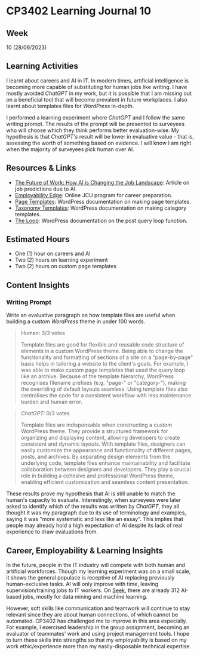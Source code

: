 # CP3402 Learning Journal 10

## Week
10 (28/06/2023)

## Learning Activities

I learnt about careers and AI in IT. In modern times, artificial intelligence is becoming more capable of substituting for human jobs like writing. I have mostly avoided _ChatGPT_ in my work, but it is possible that I am missing out on a beneficial tool that will become prevalent in future workplaces. I also learnt about templates files for _WordPress_ in-depth.

I performed a learning experiment where _ChatGPT_ and I follow the same writing prompt. The results of the prompt will be presented to surveyees who will choose which they think performs better evaluation-wise. My hypothesis is that _ChatGPT's_ result will be lower in evaluative value - that is, assessing the worth of something based on evidence. I will know I am right when the majority of surveyees pick human over AI.

## Resources & Links

* [The Future of Work: How AI is Changing the Job Landscape](https://www.kdnuggets.com/2023/04/future-work-ai-changing-job-landscape.html): Article on job predictions due to AI.
* [Employability Edge](https://www.jcu.edu.au/employability-edge): Online JCU program for career preparation.
* [Page Templates](https://developer.wordpress.org/themes/template-files-section/page-template-files/): WordPress documentation on making page templates.
* [Taxonomy Templates](https://developer.wordpress.org/themes/template-files-section/taxonomy-templates/): WordPress documentation on making category templates.
* [The Loop](https://developer.wordpress.org/themes/basics/the-loop/): WordPress documentation on the post query loop function.

## Estimated Hours

* One (1) hour on careers and AI
* Two (2) hours on learning experiment
* Two (2) hours on custom page templates

## Content Insights

### Writing Prompt

Write an evaluative paragraph on how template files are useful when building a custom _WordPress_ theme in under 100 words.

> Human: 3/3 votes
> 
> Template files are good for flexible and reusable code structure of elements in a custom WordPress theme. Being able to change the functionality and formatting of sections of a site on a "page-by-page" basis helps in tailoring a website to the client's goals. For example, I was able to make custom page templates that used the query loop like an archive. Because of the template hierarchy, WordPress recognises filename prefixes (e.g. "page-" or "category-"), making the overriding of default layouts seamless. Using template files also centralises the code for a consistent workflow with less maintenance burden and human error.

> _ChatGPT:_ 0/3 votes
> 
> Template files are indispensable when constructing a custom WordPress theme. They provide a structured framework for organizing and displaying content, allowing developers to create consistent and dynamic layouts. With template files, designers can easily customize the appearance and functionality of different pages, posts, and archives. By separating design elements from the underlying code, template files enhance maintainability and facilitate collaboration between designers and developers. They play a crucial role in building a cohesive and professional WordPress theme, enabling efficient customization and seamless content presentation.

These results prove my hypothesis that AI is still unable to match the human's capacity to evaluate. Interestingly, when surveyees were later asked to identify which of the results was written by _ChatGPT_, they all thought it was my paragraph due to its use of terminology and examples, saying it was "more systematic and less like an essay". This implies that people may already hold a high expectation of AI despite its lack of real experience to draw evaluations from.

## Career, Employability & Learning Insights

In the future, people in the IT industry will compete with both human and artificial workforces. Though my learning experiment was on a small scale, it shows the general populace is receptive of AI replacing previously human-exclusive tasks. AI will only improve with time, leaving supervision/training jobs to IT workers. On [Seek](https://www.seek.com.au/artificial-intelligence-jobs), there are already 312 AI-based jobs, mostly for data mining and machine learning.

However, soft skills like communication and teamwork will continue to stay relevant since they are about human connections, of which cannot be automated. CP3402 has challenged me to improve in this area especially. For example, I exercised leadership in the group assignment, becoming an evaluator of teammates' work and using project management tools. I hope to turn these skills into strengths so that my employability is based on my work ethic/experience more than my easily-disposable technical expertise.

